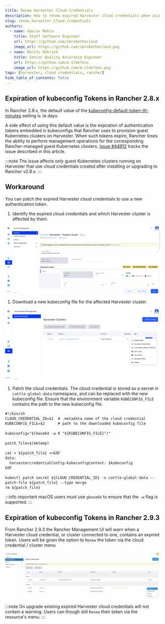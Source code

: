 ```yaml
---
title: Renew Harvester Cloud Credentials
description: How to renew expired Harvester cloud credentials when using Rancher 2.8.x.
slug: renew_harvester_cloud_credentials
authors:
  - name: Gaurav Mehta
    title: Staff Software Engineer
    url: https://github.com/ibrokethecloud
    image_url: https://github.com/ibrokethecloud.png
  - name: Moritz Röhrich 
    title: Senior Quality Assurance Engineer
    url: https://github.com/m-ildefons
    image_url: https://github.com/m-ildefons.png
tags: [harvester, cloud credentials, rancher]
hide_table_of_contents: false
---
```


## Expiration of kubeconfig Tokens in Rancher 2.8.x

In Rancher 2.8.x, the default value of the [kubeconfig-default-token-ttl-minutes](https://ranchermanager.docs.rancher.com/api/api-tokens#kubeconfig-default-token-ttl-minutes) setting is `30` days.

A side effect of using this default value is the expiration of authentication tokens embedded in kubeconfigs that Rancher uses to provision guest Kubernetes clusters on Harvester. When such tokens expire, Rancher loses the ability to perform management operations for the corresponding Rancher-managed guest Kubernetes clusters. [Issue #44912](https://github.com/rancher/rancher/issues/44912) tracks the issue described in this article.

:::note
The issue affects only guest Kubernetes clusters running on Harvester that use cloud credentials created after installing or upgrading to Rancher v2.8.x.
:::

## Workaround

You can patch the expired Harvester cloud credentials to use a new authentication token.

1. Identify the expired cloud credentials and which Harvester cluster is
   affected by them.

  ![identify-credentials](./imgs/identify-cloud-credential.png)

1. Download a new kubeconfig file for the affected Harvester cluster.

  ![context-menu](./imgs/harvester-renew-kubeconfig-menu.png)

1. Patch the cloud credentials. The cloud credential is stored as a secret in `cattle-global-data` namespace, and can be replaced with the new kubeconfig file. Ensure that the environment variable `KUBECONFIG_FILE` contains the path to the new kubeconfig file.

  ```shell
  #!/bin/sh
  CLOUD_CREDENTIAL_ID=$1  # .metadata.name of the cloud credential
  KUBECONFIG_FILE=$2      # path to the downloaded kubeconfig file

  kubeconfig="$(base64 -w 0 "${KUBECONFIG_FILE}")"

  patch_file=$(mktemp)

  cat > ${patch_file} <<EOF
  data:
    harvestercredentialConfig-kubeconfigContent: $kubeconfig
  EOF

  kubectl patch secret ${CLOUD_CREDENTIAL_ID} -n cattle-global-data --patch-file ${patch_file} --type merge
  rm ${patch_file}
  ```

  :::info important
  macOS users must use `gbase64` to ensure that the `-w` flag is supported.
  :::

## Expiration of kubeconfig Tokens in Rancher 2.9.3

From Rancher 2.9.3 the Rancher Management UI will warn when a Harvester cloud credential, or cluster connected to one, contains an expired token. Users will be given the option to `Renew` the token via the cloud credential / cluster menu

![cc-renew](./imgs/cc-renew.png)

:::note
On upgrade existing expired Harvester cloud credentials will not contain a warning. Users can though still `Renew` their token via the resource's menu.
:::